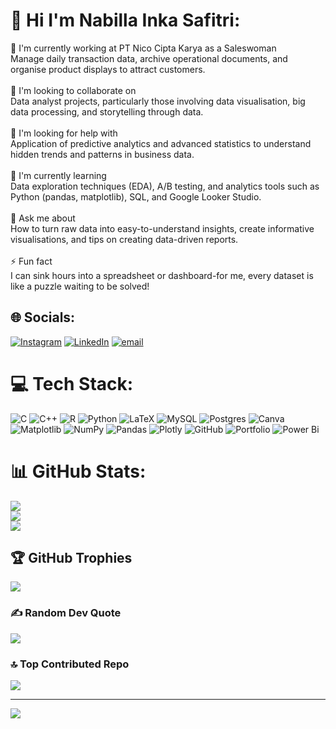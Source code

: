 # 💫 Hi I'm Nabilla Inka Safitri:
🔭 I'm currently working at PT Nico Cipta Karya as a Saleswoman <br>Manage daily transaction data, archive operational documents, and organise product displays to attract customers.<br><br>👯 I'm looking to collaborate on<br>Data analyst projects, particularly those involving data visualisation, big data processing, and storytelling through data.<br><br>🤝 I'm looking for help with<br>Application of predictive analytics and advanced statistics to understand hidden trends and patterns in business data.<br><br>🌱 I'm currently learning<br>Data exploration techniques (EDA), A/B testing, and analytics tools such as Python (pandas, matplotlib), SQL, and Google Looker Studio.<br><br>💬 Ask me about<br>How to turn raw data into easy-to-understand insights, create informative visualisations, and tips on creating data-driven reports.<br><br>⚡ Fun fact<br>I can sink hours into a spreadsheet or dashboard-for me, every dataset is like a puzzle waiting to be solved!


## 🌐 Socials:
[![Instagram](https://img.shields.io/badge/Instagram-%23E4405F.svg?logo=Instagram&logoColor=white)](https://instagram.com/nbl_inkka) [![LinkedIn](https://img.shields.io/badge/LinkedIn-%230077B5.svg?logo=linkedin&logoColor=white)](https://linkedin.com/in/nabilla-inka-safitri) [![email](https://img.shields.io/badge/Email-D14836?logo=gmail&logoColor=white)](mailto:nabillainka07@gmail.com) 

# 💻 Tech Stack:
![C](https://img.shields.io/badge/c-%2300599C.svg?style=for-the-badge&logo=c&logoColor=white) ![C++](https://img.shields.io/badge/c++-%2300599C.svg?style=for-the-badge&logo=c%2B%2B&logoColor=white) ![R](https://img.shields.io/badge/r-%23276DC3.svg?style=for-the-badge&logo=r&logoColor=white) ![Python](https://img.shields.io/badge/python-3670A0?style=for-the-badge&logo=python&logoColor=ffdd54) ![LaTeX](https://img.shields.io/badge/latex-%23008080.svg?style=for-the-badge&logo=latex&logoColor=white) ![MySQL](https://img.shields.io/badge/mysql-4479A1.svg?style=for-the-badge&logo=mysql&logoColor=white) ![Postgres](https://img.shields.io/badge/postgres-%23316192.svg?style=for-the-badge&logo=postgresql&logoColor=white) ![Canva](https://img.shields.io/badge/Canva-%2300C4CC.svg?style=for-the-badge&logo=Canva&logoColor=white) ![Matplotlib](https://img.shields.io/badge/Matplotlib-%23ffffff.svg?style=for-the-badge&logo=Matplotlib&logoColor=black) ![NumPy](https://img.shields.io/badge/numpy-%23013243.svg?style=for-the-badge&logo=numpy&logoColor=white) ![Pandas](https://img.shields.io/badge/pandas-%23150458.svg?style=for-the-badge&logo=pandas&logoColor=white) ![Plotly](https://img.shields.io/badge/Plotly-%233F4F75.svg?style=for-the-badge&logo=plotly&logoColor=white) ![GitHub](https://img.shields.io/badge/github-%23121011.svg?style=for-the-badge&logo=github&logoColor=white) ![Portfolio](https://img.shields.io/badge/Portfolio-%23000000.svg?style=for-the-badge&logo=firefox&logoColor=#FF7139) ![Power Bi](https://img.shields.io/badge/power_bi-F2C811?style=for-the-badge&logo=powerbi&logoColor=black)
# 📊 GitHub Stats:
![](https://github-readme-stats.vercel.app/api?username=nabillainka&theme=catppuccin_latte&hide_border=false&include_all_commits=true&count_private=true)<br/>
![](https://nirzak-streak-stats.vercel.app/?user=nabillainka&theme=catppuccin_latte&hide_border=false)<br/>
![](https://github-readme-stats.vercel.app/api/top-langs/?username=nabillainka&theme=catppuccin_latte&hide_border=false&include_all_commits=true&count_private=true&layout=compact)

## 🏆 GitHub Trophies
![](https://github-profile-trophy.vercel.app/?username=nabillainka&theme=catppuccin_latte&no-frame=false&no-bg=false&margin-w=4)

### ✍️ Random Dev Quote
![](https://quotes-github-readme.vercel.app/api?type=horizontal&theme=light)

### 🔝 Top Contributed Repo
![](https://github-contributor-stats.vercel.app/api?username=nabillainka&limit=5&theme=catppuccin_latte&combine_all_yearly_contributions=true)

---
[![](https://visitcount.itsvg.in/api?id=nabillainka&icon=0&color=1)](https://visitcount.itsvg.in)

<!-- Proudly created with GPRM ( https://gprm.itsvg.in ) -->
